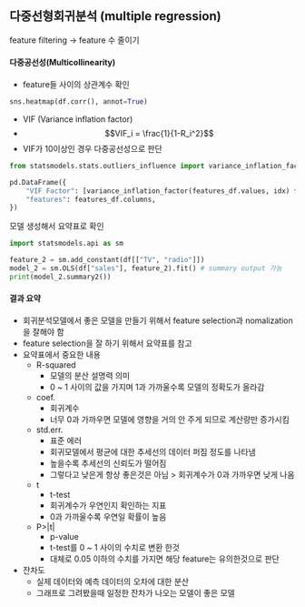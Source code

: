 ## 다중선형회귀분석 (multiple regression)
feature filtering -> feature 수 줄이기

#### 다중공선성(Multicollinearity)
- feature들 사이의 상관계수 확인
```python
sns.heatmap(df.corr(), annot=True)
```

- VIF (Variance inflation factor)
- $$VIF_i = \frac{1}{1-R_i^2}$$
- VIF가 10이상인 경우 다중공선성으로 판단
```python
from statsmodels.stats.outliers_influence import variance_inflation_factor

pd.DataFrame({
    "VIF Factor": [variance_inflation_factor(features_df.values, idx) for idx in range(features_df.shape[1])],
    "features": features_df.columns,
})
```
모델 생성해서 요약표로 확인
```python
import statsmodels.api as sm

feature_2 = sm.add_constant(df[["TV", "radio"]])
model_2 = sm.OLS(df["sales"], feature_2).fit() # summary output 가능
print(model_2.summary2())
```

#### 결과 요약
- 회귀분석모델에서 좋은 모델을 만들기 위해서 feature selection과 nomalization을 잘해야 함
- feature selection을 잘 하기 위해서 요약표를 참고
- 요약표에서 중요한 내용
    - R-squared
        - 모델의 분산 설명력 의미 
        - 0 ~ 1 사이의 값을 가지며 1과 가까울수록 모델의 정확도가 올라감
    - coef. 
        - 회귀계수
        - 너무 0과 가까우면 모델에 영향을 거의 안 주게 되므로 계산량만 증가시킴
    - std.err.
        - 표준 에러
        - 회귀모델에서 평균에 대한 추세선의 데이터 퍼짐 정도를 나타냄
        - 높을수록 추세선의 신뢰도가 떨어짐
        - 그렇다고 낮은게 항상 좋은것은 아님 > 회귀계수가 0과 가까우면 낮게 나옴
    - t
        - t-test
        - 회귀계수가 우연인지 확인하는 지표
        - 0과 가까울수록 우연일 확률이 높음
    - P>|t|
        - p-value
        - t-test를 0 ~ 1 사이의 수치로 변환 한것
        - 대체로 0.05 이하의 수치를 가지면 해당 feature는 유의한것으로 판단
- 잔차도
    - 실제 데이터와 예측 데이터의 오차에 대한 분산
    - 그래프로 그려봤을때 일정한 잔차가 나오는 모델이 좋은 모델
	
